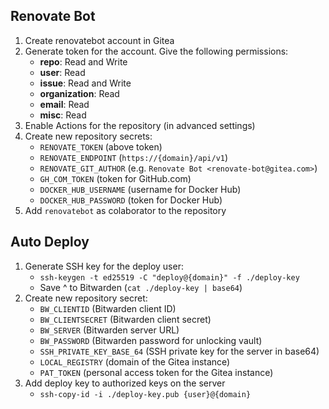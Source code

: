 ## Renovate Bot
1. Create renovatebot account in Gitea
2. Generate token for the account. Give the following permissions:
     - **repo**: Read and Write
     - **user**: Read
     - **issue**: Read and Write
     - **organization**: Read
     - **email**: Read
     - **misc**: Read
3. Enable Actions for the repository (in advanced settings)
4. Create new repository secrets:
    - `RENOVATE_TOKEN` (above token)
    - `RENOVATE_ENDPOINT` (`https://{domain}/api/v1`)
    - `RENOVATE_GIT_AUTHOR` (e.g. `Renovate Bot <renovate-bot@gitea.com>`)
    - `GH_COM_TOKEN` (token for GitHub.com)
    - `DOCKER_HUB_USERNAME` (username for Docker Hub)
    - `DOCKER_HUB_PASSWORD` (token for Docker Hub)
5. Add `renovatebot` as colaborator to the repository

## Auto Deploy
1. Generate SSH key for the deploy user:
    - `ssh-keygen -t ed25519 -C "deploy@{domain}" -f ./deploy-key`
    - Save ^ to Bitwarden (`cat ./deploy-key | base64`)
2. Create new repository secret:
    - `BW_CLIENTID` (Bitwarden client ID)
    - `BW_CLIENTSECRET` (Bitwarden client secret)
    - `BW_SERVER` (Bitwarden server URL)
    - `BW_PASSWORD` (Bitwarden password for unlocking vault)
    - `SSH_PRIVATE_KEY_BASE_64` (SSH private key for the server in base64)
    - `LOCAL_REGISTRY` (domain of the Gitea instance)
    - `PAT_TOKEN` (personal access token for the Gitea instance)
3. Add deploy key to authorized keys on the server
    - `ssh-copy-id -i ./deploy-key.pub {user}@{domain}`
